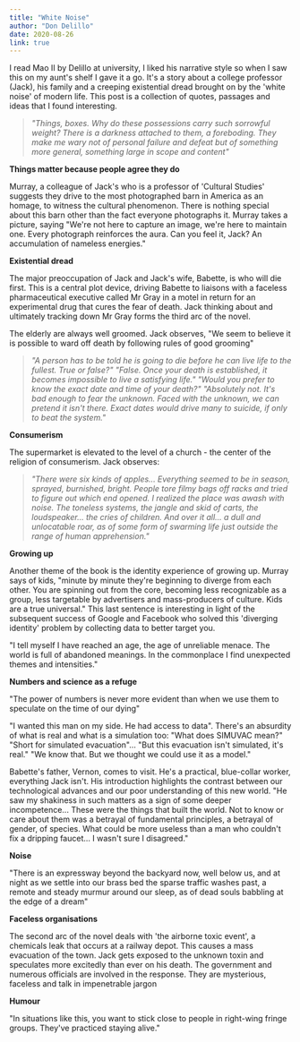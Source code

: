```yaml
---
title: "White Noise"
author: "Don Delillo"
date: 2020-08-26
link: true
---
```


I read Mao II by Delillo at university, I liked his narrative style so when I saw this on my aunt's shelf I gave it a go. It's a story about a college professor (Jack), his family and a creeping existential dread brought on by the 'white noise' of modern life. This post is a collection of quotes, passages and ideas that I found interesting.

> _"Things, boxes. Why do these possessions carry such sorrowful weight? There is a darkness attached to them, a foreboding. They make me wary not of personal failure and defeat but of something more general, something large in scope and content"_

**Things matter because people agree they do**

Murray, a colleague of Jack's who is a professor of 'Cultural Studies' suggests they drive to the most photographed barn in America as an homage, to witness the cultural phenomenon. There is nothing special about this barn other than the fact everyone photographs it. Murray takes a picture, saying "We're not here to capture an image, we're here to maintain one. Every photograph reinforces the aura. Can you feel it, Jack? An accumulation of nameless energies."

**Existential dread**

The major preoccupation of Jack and Jack's wife, Babette, is who will die first. This is a central plot device, driving Babette to liaisons with a faceless pharmaceutical executive called Mr Gray in a motel in return for an experimental drug that cures the fear of death. Jack thinking about and ultimately tracking down Mr Gray forms the third arc of the novel.

The elderly are always well groomed. Jack observes, "We seem to believe it is possible to ward off death by following rules of good grooming"

> _"A person has to be told he is going to die before he can live life to the fullest. True or false?" "False. Once your death is established, it becomes impossible to live a satisfying life." "Would you prefer to know the exact date and time of your death?" "Absolutely not. It's bad enough to fear the unknown. Faced with the unknown, we can pretend it isn't there. Exact dates would drive many to suicide, if only to beat the system."_

**Consumerism**

The supermarket is elevated to the level of a church - the center of the religion of consumerism. Jack observes:

> _"There were six kinds of apples... Everything seemed to be in season, sprayed, burnished, bright. People tore filmy bags off racks and tried to figure out which end opened. I realized the place was awash with noise. The toneless systems, the jangle and skid of carts, the loudspeaker... the cries of children. And over it all... a dull and unlocatable roar, as of some form of swarming life just outside the range of human apprehension."_

**Growing up**

Another theme of the book is the identity experience of growing up. Murray says of kids, "minute by minute they're beginning to diverge from each other. You are spinning out from the core, becoming less recognizable as a group, less targetable by advertisers and mass-producers of culture. Kids are a true universal." This last sentence is interesting in light of the subsequent success of Google and Facebook who solved this 'diverging identity' problem by collecting data to better target you.

"I tell myself I have reached an age, the age of unreliable menace. The world is full of abandoned meanings. In the commonplace I find unexpected themes and intensities."

**Numbers and science as a refuge**

"The power of numbers is never more evident than when we use them to speculate on the time of our dying"

"I wanted this man on my side. He had access to data". There's an absurdity of what is real and what is a simulation too: "What does SIMUVAC mean?" "Short for simulated evacuation"... "But this evacuation isn't simulated, it's real." "We know that. But we thought we could use it as a model."

Babette's father, Vernon, comes to visit. He's a practical, blue-collar worker, everything Jack isn't. His introduction highlights the contrast between our technological advances and our poor understanding of this new world. "He saw my shakiness in such matters as a sign of some deeper incompetence... These were the things that built the world. Not to know or care about them was a betrayal of fundamental principles, a betrayal of gender, of species. What could be more useless than a man who couldn't fix a dripping faucet... I wasn't sure I disagreed."

**Noise**

"There is an expressway beyond the backyard now, well below us, and at night as we settle into our brass bed the sparse traffic washes past, a remote and steady murmur around our sleep, as of dead souls babbling at the edge of a dream"

**Faceless organisations**

The second arc of the novel deals with 'the airborne toxic event', a chemicals leak that occurs at a railway depot. This causes a mass evacuation of the town. Jack gets exposed to the unknown toxin and speculates more excitedly than ever on his death. The government and numerous officials are involved in the response. They are mysterious, faceless and talk in impenetrable jargon

**Humour**

"In situations like this, you want to stick close to people in right-wing fringe groups. They've practiced staying alive."
